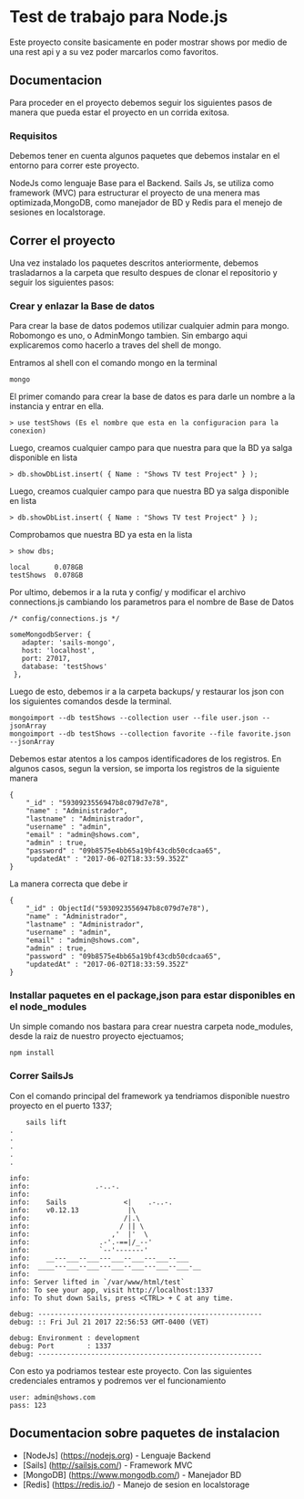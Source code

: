 
# Test de trabajo para Node.js

Este proyecto consite basicamente en poder mostrar shows por medio de una rest api y a su vez poder marcarlos como favoritos.

## Documentacion

Para proceder en el proyecto debemos seguir los siguientes pasos de manera que pueda estar el proyecto en un corrida exitosa.

### Requisitos
Debemos tener en cuenta algunos paquetes que debemos instalar en el entorno para correr este proyecto.

NodeJs como lenguaje Base para el Backend. Sails Js, se utiliza como framework (MVC) para estructurar el proyecto de una menera mas optimizada,MongoDB, como manejador de BD y Redis para el menejo de sesiones en localstorage.


## Correr el proyecto

Una vez instalado los paquetes descritos anteriormente, debemos trasladarnos a la carpeta que resulto despues de clonar el repositorio y seguir los siguientes pasos:

### Crear y enlazar la Base de datos

Para crear la base de datos podemos utilizar cualquier admin para mongo. Robomongo es uno, o AdminMongo tambien. Sin embargo aqui explicaremos como hacerlo a traves del shell de mongo.

Entramos al shell con el comando mongo en la terminal

```
mongo
```
El primer comando para crear la base de datos es para darle un nombre a la instancia y entrar en ella.

```
> use testShows (Es el nombre que esta en la configuracion para la conexion)
```
Luego, creamos cualquier campo para que nuestra para que la BD ya salga disponible en lista

```
> db.showDbList.insert( { Name : "Shows TV test Project" } );
```
Luego, creamos cualquier campo para que nuestra BD ya salga disponible en lista

```
> db.showDbList.insert( { Name : "Shows TV test Project" } );
```

Comprobamos que nuestra BD ya esta en la lista

```
> show dbs;

local      0.078GB
testShows  0.078GB
```
Por ultimo, debemos ir a la ruta y config/ y modificar el archivo connections.js cambiando los parametros para el nombre de Base de Datos

```
/* config/connections.js */

someMongodbServer: {
   adapter: 'sails-mongo',
   host: 'localhost',
   port: 27017,
   database: 'testShows'
 },
```

Luego de esto, debemos ir a la carpeta backups/ y restaurar los json con los siguientes comandos desde la terminal.

```
mongoimport --db testShows --collection user --file user.json --jsonArray
mongoimport --db testShows --collection favorite --file favorite.json --jsonArray
```
Debemos estar atentos a los campos identificadores de los registros. En algunos casos, segun la version, se importa los registros de la siguiente manera
```
{
    "_id" : "5930923556947b8c079d7e78",
    "name" : "Administrador",
    "lastname" : "Administrador",
    "username" : "admin",
    "email" : "admin@shows.com",
    "admin" : true,
    "password" : "09b8575e4bb65a19bf43cdb50cdcaa65",
    "updatedAt" : "2017-06-02T18:33:59.352Z"
}
```
La manera correcta que debe ir
```
{
    "_id" : ObjectId("5930923556947b8c079d7e78"),
    "name" : "Administrador",
    "lastname" : "Administrador",
    "username" : "admin",
    "email" : "admin@shows.com",
    "admin" : true,
    "password" : "09b8575e4bb65a19bf43cdb50cdcaa65",
    "updatedAt" : "2017-06-02T18:33:59.352Z"
}
```
### Installar paquetes en el package,json para estar disponibles en el node_modules

Un simple comando nos bastara para crear nuestra carpeta node_modules, desde la raiz de nuestro proyecto ejectuamos;

```
npm install
```

### Correr SailsJs

Con el comando principal del framework ya tendriamos disponible nuestro proyecto en el puerto 1337;

```
    sails lift
.
.
.
.
.

info:
info:                .-..-.
info:
info:    Sails              <|    .-..-.
info:    v0.12.13            |\
info:                       /|.\
info:                      / || \
info:                    ,'  |'  \
info:                 .-'.-==|/_--'
info:                 `--'-------'
info:    __---___--___---___--___---___--___
info:  ____---___--___---___--___---___--___-__
info:
info: Server lifted in `/var/www/html/test`
info: To see your app, visit http://localhost:1337
info: To shut down Sails, press <CTRL> + C at any time.

debug: -------------------------------------------------------
debug: :: Fri Jul 21 2017 22:56:53 GMT-0400 (VET)

debug: Environment : development
debug: Port        : 1337
debug: -------------------------------------------------------

```
Con esto ya podriamos testear este proyecto. Con las siguientes credenciales entramos y podremos ver el funcionamiento
```
user: admin@shows.com
pass: 123
```

## Documentacion sobre paquetes de instalacion
*  [NodeJs] (https://nodejs.org) - Lenguaje Backend
*  [Sails] (http://sailsjs.com/) - Framework MVC
*  [MongoDB] (https://www.mongodb.com/) - Manejador BD
*  [Redis] (https://redis.io/) - Manejo de sesion en localstorage
